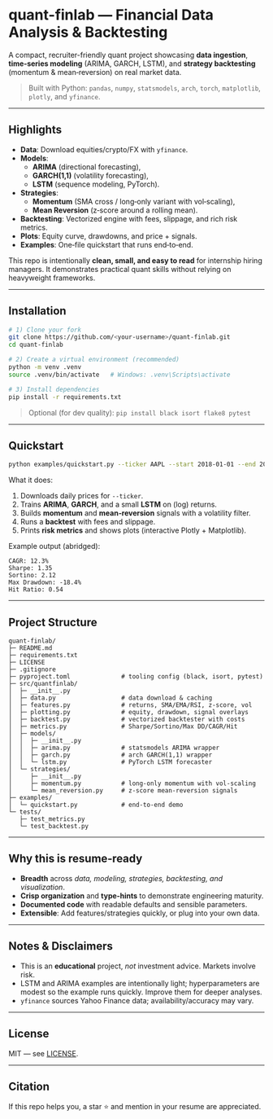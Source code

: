 # quant-finlab — Financial Data Analysis & Backtesting

A compact, recruiter-friendly quant project showcasing **data ingestion**, **time‑series modeling** (ARIMA, GARCH, LSTM), and **strategy backtesting** (momentum & mean‑reversion) on real market data.

> Built with Python: `pandas`, `numpy`, `statsmodels`, `arch`, `torch`, `matplotlib`, `plotly`, and `yfinance`.

---

## Highlights

- **Data**: Download equities/crypto/FX with `yfinance`.
- **Models**:
  - **ARIMA** (directional forecasting),
  - **GARCH(1,1)** (volatility forecasting),
  - **LSTM** (sequence modeling, PyTorch).
- **Strategies**:
  - **Momentum** (SMA cross / long‑only variant with vol‑scaling),
  - **Mean Reversion** (z‑score around a rolling mean).
- **Backtesting**: Vectorized engine with fees, slippage, and rich risk metrics.
- **Plots**: Equity curve, drawdowns, and price + signals.
- **Examples**: One‑file quickstart that runs end‑to‑end.

This repo is intentionally **clean, small, and easy to read** for internship hiring managers.
It demonstrates practical quant skills without relying on heavyweight frameworks.

---

## Installation

```bash
# 1) Clone your fork
git clone https://github.com/<your-username>/quant-finlab.git
cd quant-finlab

# 2) Create a virtual environment (recommended)
python -m venv .venv
source .venv/bin/activate   # Windows: .venv\Scripts\activate

# 3) Install dependencies
pip install -r requirements.txt
```

> Optional (for dev quality): `pip install black isort flake8 pytest`

---

## Quickstart

```bash
python examples/quickstart.py --ticker AAPL --start 2018-01-01 --end 2025-09-01
```

What it does:

1. Downloads daily prices for `--ticker`.
2. Trains **ARIMA**, **GARCH**, and a small **LSTM** on (log) returns.
3. Builds **momentum** and **mean‑reversion** signals with a volatility filter.
4. Runs a **backtest** with fees and slippage.
5. Prints **risk metrics** and shows plots (interactive Plotly + Matplotlib).

Example output (abridged):

```
CAGR: 12.3%
Sharpe: 1.35
Sortino: 2.12
Max Drawdown: -18.4%
Hit Ratio: 0.54
```

---

## Project Structure

```
quant-finlab/
├─ README.md
├─ requirements.txt
├─ LICENSE
├─ .gitignore
├─ pyproject.toml              # tooling config (black, isort, pytest)
├─ src/quantfinlab/
│  ├─ __init__.py
│  ├─ data.py                  # data download & caching
│  ├─ features.py              # returns, SMA/EMA/RSI, z-score, vol
│  ├─ plotting.py              # equity, drawdown, signal overlays
│  ├─ backtest.py              # vectorized backtester with costs
│  ├─ metrics.py               # Sharpe/Sortino/Max DD/CAGR/Hit
│  ├─ models/
│  │  ├─ __init__.py
│  │  ├─ arima.py              # statsmodels ARIMA wrapper
│  │  ├─ garch.py              # arch GARCH(1,1) wrapper
│  │  └─ lstm.py               # PyTorch LSTM forecaster
│  └─ strategies/
│     ├─ __init__.py
│     ├─ momentum.py           # long-only momentum with vol-scaling
│     └─ mean_reversion.py     # z-score mean-reversion signals
├─ examples/
│  └─ quickstart.py            # end-to-end demo
└─ tests/
   ├─ test_metrics.py
   └─ test_backtest.py
```

---

## Why this is resume‑ready

- **Breadth** across *data, modeling, strategies, backtesting, and visualization*.
- **Crisp organization** and **type‑hints** to demonstrate engineering maturity.
- **Documented code** with readable defaults and sensible parameters.
- **Extensible**: Add features/strategies quickly, or plug into your own data.

---

## Notes & Disclaimers

- This is an **educational** project, *not* investment advice. Markets involve risk.
- LSTM and ARIMA examples are intentionally light; hyperparameters are modest so the example runs quickly. Improve them for deeper analyses.
- `yfinance` sources Yahoo Finance data; availability/accuracy may vary.

---

## License

MIT — see [LICENSE](LICENSE).

---

## Citation

If this repo helps you, a star ⭐ and mention in your resume are appreciated.
